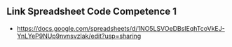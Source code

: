 ## Link Spreadsheet Code Competence 1 ##
- https://docs.google.com/spreadsheets/d/1NO5LSVOeDBsIEqhTcoVkEJ-YnLYeP9NUp9nvnsvzlak/edit?usp=sharing